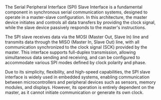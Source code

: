 The Serial Peripheral Interface (SPI) Slave Interface is a fundamental component in synchronous serial communication systems, designed to operate in a master-slave configuration. In this architecture, the master device initiates and controls all data transfers by providing the clock signal, while the slave device passively responds to the master's instructions.

The SPI slave receives data via the MOSI (Master Out, Slave In) line and transmits data through the MISO (Master In, Slave Out) line, with all communication synchronized to the clock signal (SCK) provided by the master. This interface supports full-duplex transmission, allowing simultaneous data sending and receiving, and can be configured to accommodate various SPI modes defined by clock polarity and phase.

Due to its simplicity, flexibility, and high-speed capabilities, the SPI slave interface is widely used in embedded systems, enabling communication between microcontrollers and peripheral devices such as sensors, memory modules, and displays. However, its operation is entirely dependent on the master, as it cannot initiate communication or generate its own clock.
